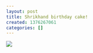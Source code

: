 ```yaml
---
layout: post
title: Shrikhand birthday cake!
created: 1376267061
categories: []
---
```

<img src="http://31.media.tumblr.com/828c0264445ea7e65a4b06e74a2098ed/tumblr_mre6gmffOo1rsr8w3o1_500.jpg"/><br/><br/>
